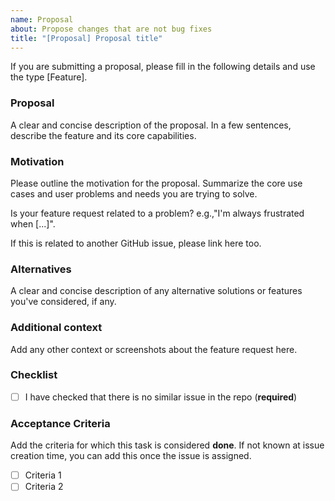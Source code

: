```yaml
---
name: Proposal
about: Propose changes that are not bug fixes
title: "[Proposal] Proposal title"
---
```


If you are submitting a proposal, please fill in the following details and use the type [Feature].

### Proposal

A clear and concise description of the proposal. In a few sentences, describe the feature and its core capabilities.

### Motivation

Please outline the motivation for the proposal. Summarize the core use cases and user problems and needs you are trying to solve.

Is your feature request related to a problem? e.g.,"I'm always frustrated when [...]".

If this is related to another GitHub issue, please link here too.

### Alternatives

A clear and concise description of any alternative solutions or features you've considered, if any.

### Additional context

Add any other context or screenshots about the feature request here.

### Checklist

- [ ] I have checked that there is no similar issue in the repo (**required**)

### Acceptance Criteria

Add the criteria for which this task is considered **done**. If not known at issue creation time, you can add this once the issue is assigned.

- [ ] Criteria 1
- [ ] Criteria 2

